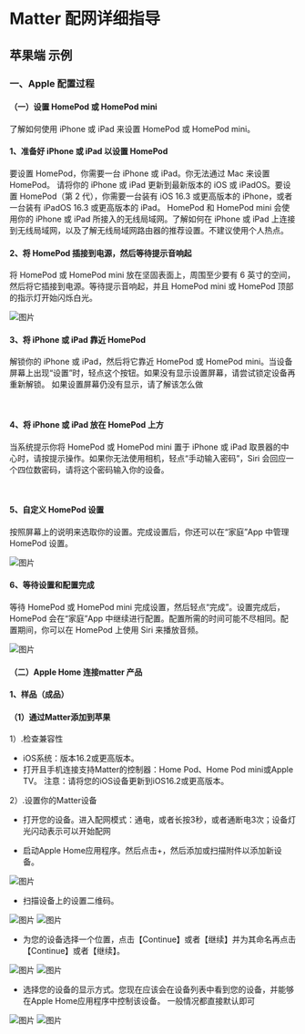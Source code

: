 # Matter 配网详细指导

## 苹果端 示例
### 一、Apple 配置过程
#### （一）设置 HomePod 或 HomePod mini
了解如何使用 iPhone 或 iPad 来设置 HomePod 或 HomePod mini。
#### 1、准备好 iPhone 或 iPad 以设置 HomePod
要设置 HomePod，你需要一台 iPhone 或 iPad。你无法通过 Mac 来设置 HomePod。 
请将你的 iPhone 或 iPad 更新到最新版本的 iOS 或 iPadOS。要设置 HomePod（第 2 代），你需要一台装有 iOS 16.3 或更高版本的 iPhone，或者一台装有 iPadOS 16.3 或更高版本的 iPad。
HomePod 和 HomePod mini 会使用你的 iPhone 或 iPad 所接入的无线局域网。了解如何在 iPhone 或 iPad 上连接到无线局域网，以及了解无线局域网路由器的推荐设置。不建议使用个人热点。
 
#### 2、将 HomePod 插接到电源，然后等待提示音响起
将 HomePod 或 HomePod mini 放在坚固表面上，周围至少要有 6 英寸的空间，然后将它插接到电源。等待提示音响起，并且 HomePod mini 或 HomePod 顶部的指示灯开始闪烁白光。
 
![图片](/assets/images/matter/苹果配网1.gif)
 
#### 3、将 iPhone 或 iPad 靠近 HomePod
解锁你的 iPhone 或 iPad，然后将它靠近 HomePod 或 HomePod mini。当设备屏幕上出现“设置”时，轻点这个按钮。如果没有显示设置屏幕，请尝试锁定设备再重新解锁。
如果设置屏幕仍没有显示，请了解该怎么做
 
 
#### 4、将 iPhone 或 iPad 放在 HomePod 上方
当系统提示你将 HomePod 或 HomePod mini 置于 iPhone 或 iPad 取景器的中心时，请按提示操作。如果你无法使用相机，轻点“手动输入密码”，Siri 会回应一个四位数密码，请将这个密码输入你的设备。
 
 
#### 5、自定义 HomePod 设置
按照屏幕上的说明来选取你的设置。完成设置后，你还可以在“家庭”App 中管理 HomePod 设置。
 
![图片](/assets/images/matter/苹果配网2.PNG)
 
#### 6、等待设置和配置完成
等待 HomePod 或 HomePod mini 完成设置，然后轻点“完成”。设置完成后，HomePod 会在“家庭”App 中继续进行配置。配置所需的时间可能不尽相同。配置期间，你可以在 HomePod 上使用 Siri 来播放音频。
 
![图片](/assets/images/matter/苹果配网3.PNG)


#### （二）Apple Home 连接matter 产品
#### 1、样品（成品）
#### （1）通过Matter添加到苹果
 1）.检查兼容性

- iOS系统：版本16.2或更高版本。
- 打开且手机连接支持Matter的控制器：Home Pod、Home Pod mini或Apple TV。
注意：请将您的iOS设备更新到iOS16.2或更高版本。

2）.设置你的Matter设备

- 打开您的设备。进入配网模式：通电，或者长按3秒，或者通断电3次；设备灯光闪动表示可以开始配网

- 启动Apple Home应用程序。然后点击+，然后添加或扫描附件以添加新设备。

![图片](/assets/images/matter/苹果配网4.png)

- 扫描设备上的设置二维码。

![图片](/assets/images/matter/苹果配网5.png)
![图片](/assets/images/matter/苹果配网6.png)

- 为您的设备选择一个位置，点击【Continue】或者【继续】并为其命名再点击【Continue】或者【继续】。

![图片](/assets/images/matter/苹果配网7.png)
![图片](/assets/images/matter/苹果配网8.png)

- 选择您的设备的显示方式。您现在应该会在设备列表中看到您的设备，并能够在Apple Home应用程序中控制该设备。
一般情况都直接默认即可


![图片](/assets/images/matter/苹果配网9.png)
![图片](/assets/images/matter/苹果配网10.png)